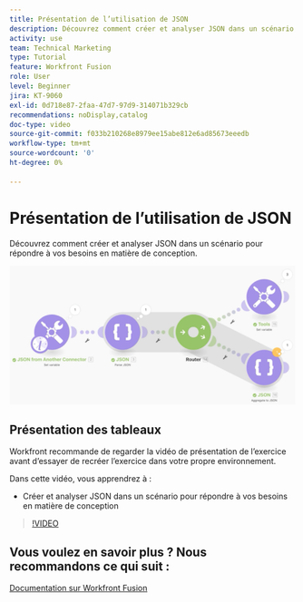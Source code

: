 ```yaml
---
title: Présentation de l’utilisation de JSON
description: Découvrez comment créer et analyser JSON dans un scénario pour répondre à vos besoins de conception dans  [!DNL Adobe Workfront Fusion].
activity: use
team: Technical Marketing
type: Tutorial
feature: Workfront Fusion
role: User
level: Beginner
jira: KT-9060
exl-id: 0d718e87-2faa-47d7-97d9-314071b329cb
recommendations: noDisplay,catalog
doc-type: video
source-git-commit: f033b210268e8979ee15abe812e6ad85673eeedb
workflow-type: tm+mt
source-wordcount: '0'
ht-degree: 0%

---
```


# Présentation de l’utilisation de JSON

Découvrez comment créer et analyser JSON dans un scénario pour répondre à vos besoins en matière de conception.

![Une image d’un scénario Fusion](assets/final-functional-bits-and-bobs-2.png)

## Présentation des tableaux

Workfront recommande de regarder la vidéo de présentation de l’exercice avant d’essayer de recréer l’exercice dans votre propre environnement.

Dans cette vidéo, vous apprendrez à :

* Créer et analyser JSON dans un scénario pour répondre à vos besoins en matière de conception

>[!VIDEO](https://video.tv.adobe.com/v/335301/?quality=12&learn=on)



## Vous voulez en savoir plus ? Nous recommandons ce qui suit :

[Documentation sur Workfront Fusion](https://experienceleague.adobe.com/docs/workfront/using/adobe-workfront-fusion/workfront-fusion-2.html?lang=fr)
